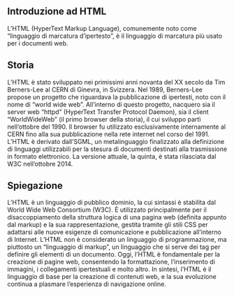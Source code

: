 
## Introduzione ad HTML
L’HTML (HyperText Markup Language), comunemente noto come “linguaggio di marcatura d’ipertesto”, è il linguaggio di marcatura più usato per i documenti web.

## Storia 
L’HTML è stato sviluppato nei primissimi anni novanta del XX secolo da Tim Berners-Lee al CERN di Ginevra, in Svizzera.
Nel 1989, Berners-Lee propose un progetto che riguardava la pubblicazione di ipertesti, noto con il nome di “world wide web”.
All’interno di questo progetto, nacquero sia il server web “httpd” (HyperText Transfer Protocol Daemon), sia il client “WorldWideWeb” (il primo browser della storia), il cui sviluppo partì nell’ottobre del 1990.
Il browser fu utilizzato esclusivamente internamente al CERN fino alla sua pubblicazione nella rete internet nel corso del 1991.
L’HTML è derivato dall’SGML, un metalinguaggio finalizzato alla definizione di linguaggi utilizzabili per la stesura di documenti destinati alla trasmissione in formato elettronico.
La versione attuale, la quinta, è stata rilasciata dal W3C nell’ottobre 2014.
## Spiegazione
L’HTML è un linguaggio di pubblico dominio, la cui sintassi è stabilita dal World Wide Web Consortium (W3C).
È utilizzato principalmente per il disaccoppiamento della struttura logica di una pagina web (definita appunto dal markup) e la sua rappresentazione, gestita tramite gli stili CSS per adattarsi alle nuove esigenze di comunicazione e pubblicazione all’interno di Internet.
L’HTML non è considerato un linguaggio di programmazione, ma piuttosto un “linguaggio di markup”, un linguaggio che si serve dei tag per definire gli elementi di un documento.
Oggi, l’HTML è fondamentale per la creazione di pagine web, consentendo la formattazione, l’inserimento di immagini, i collegamenti ipertestuali e molto altro.
In sintesi, l’HTML è il linguaggio di base per la creazione di contenuti web, e la sua evoluzione continua a plasmare l’esperienza di navigazione online.